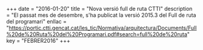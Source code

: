+++
date        = "2016-01-20"
title       = "Nova versió full de ruta CTTI"
description = "El passat mes de desembre, s'ha publicat la versió 2015.3 del Full de ruta del programari"
enllac	    = "https://portic.ctti.gencat.cat/les_tic/Normativa/arquitectura/Documents/Full%20de%20Ruta%20del%20Programari.pdf#search=full%20de%20ruta"
key         = "FEBRER2016"
+++
